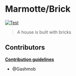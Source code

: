 # Marmotte/Brick

[![Test](https://github.com/Marmotte-framework/Brick/actions/workflows/test.yml/badge.svg?branch=master)](https://github.com/Marmotte-framework/Brick/actions/workflows/test.yml)

> A house is built with bricks

## Contributors

[**Contribution guidelines**](CONTRIBUTING.md)

- @Gashmob

